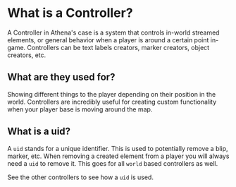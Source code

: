 

# What is a Controller?

A Controller in Athena's case is a system that controls in-world streamed elements, or general behavior when a player is around a certain point in-game. Controllers can be text labels creators, marker creators, object creators, etc.

## What are they used for?

Showing different things to the player depending on their position in the world. Controllers are incredibly useful for creating custom functionality when your player base is moving around the map.

## What is a uid?

A `uid` stands for a unique identifier. This is used to potentially remove a blip, marker, etc. When removing a created element from a player you will always need a `uid` to remove it. This goes for all `world` based controllers as well.

See the other controllers to see how a `uid` is used.
